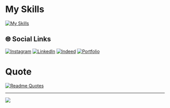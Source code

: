 # My Skills

[![My Skills](https://skillicons.dev/icons?i=js,react,nextjs,nodejs,express,html,css,firebase,bootstrap,c,cpp,figma,github,git,,materialui,mongodb,postman,powershell,tailwind,vercel,vite,vscode,primereact,formik,luxon&theme=dark)](https://skillicons.dev)

## 🌐 Social Links
[![Instagram](https://img.shields.io/badge/Instagram-E4405F?style=for-the-badge&logo=instagram&logoColor=white)](https://www.instagram.com/adeelabid84?igsh=MW9sMndpMXUxaHpwbw==)
[![LinkedIn](https://img.shields.io/badge/LinkedIn-0077B5?style=for-the-badge&logo=linkedin&logoColor=white)](https://www.linkedin.com/in/adeelabid0)
[![Indeed](https://img.shields.io/badge/Indeed-003A9B?style=for-the-badge&logo=Indeed&logoColor=white)](https://profile.indeed.com/?hl=en_PK&co=PK&from=gnav-jobsearch--indeedmobile&_ga=2.107084098.153712197.1709223873-342645179.1701187074) 
[![Portfolio](https://img.shields.io/badge/Portfolio-255E63?style=for-the-badge&logo=About.me&logoColor=white)](https://adeel-abid.vercel.app/) 



# Quote

[![Readme Quotes](https://quotes-github-readme.vercel.app/api?type=horizontal&theme=dark)](https://github.com/harismehboob142/github-readme-stats)

---
[![](https://visitcount.itsvg.in/api?id=Sikandar897&icon=0&color=0)](https://visitcount.itsvg.in)
